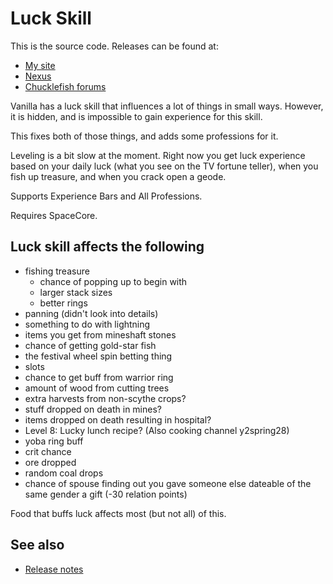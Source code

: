 ﻿# Luck Skill
This is the source code. Releases can be found at:
* [My site](http://spacechase0.com/mods/stardew-valley/luck-skill/)
* [Nexus](http://www.nexusmods.com/stardewvalley/mods/521/)
* [Chucklefish forums](http://community.playstarbound.com/resources/luck-skill.4053/)

Vanilla has a luck skill that influences a lot of things in small ways. However, it is hidden, and
is impossible to gain experience for this skill.

This fixes both of those things, and adds some professions for it.

Leveling is a bit slow at the moment. Right now you get luck experience based on your daily luck
(what you see on the TV fortune teller), when you fish up treasure, and when you crack open a geode.

Supports Experience Bars and All Professions.

Requires SpaceCore.

## Luck skill affects the following
* fishing treasure
  * chance of popping up to begin with
  * larger stack sizes
  * better rings
* panning (didn't look into details)
* something to do with lightning
* items you get from mineshaft stones
* chance of getting gold-star fish
* the festival wheel spin betting thing
* slots
* chance to get buff from warrior ring
* amount of wood from cutting trees
* extra harvests from non-scythe crops?
* stuff dropped on death in mines?
* items dropped on death resulting in hospital?
* Level 8: Lucky lunch recipe? (Also cooking channel y2spring28)
* yoba ring buff
* crit chance
* ore dropped
* random coal drops
* chance of spouse finding out you gave someone else dateable of the same gender a gift (-30 relation points)

Food that buffs luck affects most (but not all) of this.

## See also
* [Release notes](release-notes.md)
